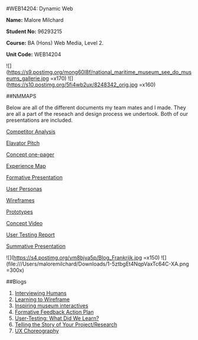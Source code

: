 #WEB14204: Dynamic Web

**Name:** Malore Milchard

**Student No:** 96293215

**Course:** BA (Hons) Web Media, Level 2.

**Unit Code:** WEB14204

![](https://s9.postimg.org/mong60l8f/national_maritime_museum_see_do_museums_gallerie.jpg =x170) ![](https://s10.postimg.org/5fi4wb2ux/8248342_orig.jpg =x160)

##NMMAPS

Below are all of the different documents my team mates and I made. They are all a part of the reseach and design process we undertook. Both of our presentations are included.

[Competitor Analysis](https://docs.google.com/document/d/1Bv6igzCkdYoOO0XFCU6IE4Qh88CdzLRDyCa5tepFx1c/edit) 

[Elavator Pitch](https://docs.google.com/document/d/1lD_9ruakVR5p5Sxy4kjXpG2C20LFTKA0vK38XYKq8iM/edit) 

[Concept one-pager](https://drive.google.com/file/d/0B0og3l7c9_15T3ZxYW5qenE0VXc/view) 

[Experience Map](https://docs.google.com/presentation/d/1CtL5lRaSW3RNxVtiC4B7OMnC57Td1ocb3zWQK6VlR80/edit#slide=id.p) 

[Formative Presentation](https://docs.google.com/presentation/d/1yGq3Cb5eNKwbVFgrVdxYTGy2kBoTW3yRwhyHAG_qk1U/edit#slide=id.g1bb493e8ac_3_8) 

[User Personas](https://docs.google.com/document/d/1QeV7lGX2b0An7CpAWhmwzkfC1cKxe0frF4ssgA3e8Cs/edit) 

[Wireframes](https://docs.google.com/presentation/d/1I8OHhCKIDu3jRtUU9bjh4m_2-p9g0GkH2jCEj4ewbW4/edit#slide=id.g1d1e693641_0_11) 

[Prototypes](https://docs.google.com/presentation/d/1sF_dgjsGLQ2crJqPmKKt37iNXFjqw60QUKNCObeDxd8/edit#slide=id.g1d1e50da8c_0_27) 

[Concept Video](https://spark.adobe.com/video/RXDMDgF9HW4fg) 

[User Testing Report](https://docs.google.com/document/d/1aR2LctckTnuVDYbJK-hy-16PxhwzWAO1JiIkGE0hQ7w/edit) 

[Summative Presentation](https://docs.google.com/presentation/d/1efUTWvZYxMSzecAY2Ze5VYNy2OdYuKtHATMlpkA3KAs/edit#slide=id.g1bb493e8ac_3_8)

![](https://s4.postimg.org/vm8bjya5p/Blog_Frankrijk.jpg =x150)
![](file:///Users/maloremilchard/Downloads/1-5ztbgEt4NqpVaxTc64C-XA.png =300x)

##Blogs

1. [Interviewing Humans](https://medium.com/ux-designnn/1-interviewing-humans-d74d917cb35c#.7f3y2h7mk)
2. [Learning to Wireframe](https://medium.com/ux-designnn/2-learning-to-wireframe-7a99b3ca68b0#.3wzmt7g9x)
3. [Inspiring museum interactives](https://medium.com/ux-designnn/3-inspiring-museum-interactives-7697a0b133b6#.m0upy5xb3)
4. [Formative Feedback Action Plan](https://medium.com/ux-designnn/4-formative-feedback-action-plan-de76f2a7ec3f#.fumkv8641)
5. [User-Testing: What Did We Learn?](https://medium.com/ux-designnn/5-user-testing-what-did-we-learn-53a7f79bc179#.nhtde1pso)
6. [Telling the Story of Your Project/Research](https://medium.com/ux-designnn/6-telling-the-story-of-your-project-research-4c2203df280a#.yiwfvuxv9)
7. [UX Choreography](https://medium.com/ux-designnn/7-ux-choreography-acf17879d38d#.ryoy23bkl)
